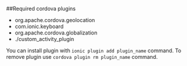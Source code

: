 ##Required cordova plugins
* org.apache.cordova.geolocation
* com.ionic.keyboard
* org.apache.cordova.globalization
* ./custom_activity_plugin

You can install plugin with ``ionic plugin add plugin_name`` command.
To remove plugin use ``cordova plugin rm plugin_name`` command.